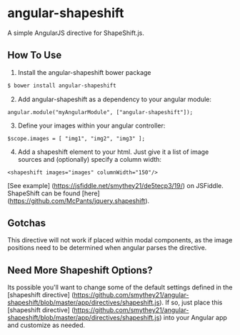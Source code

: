 angular-shapeshift
============================

A simple AngularJS directive for ShapeShift.js.

## How To Use

1. Install the angular-shapeshift bower package

```bash
$ bower install angular-shapeshift
```

2. Add angular-shapeshift as a dependency to your angular module:

```
angular.module("myAngularModule", ["angular-shapeshift"]);
```

3. Define your images within your angular controller:

```
$scope.images = [ "img1", "img2", "img3" ];
```

4. Add a shapeshift element to your html. Just give it a list of image sources and (optionally) specify a column width:

```
<shapeshift images="images" columnWidth="150"/>
```

[See example] (https://jsfiddle.net/smythey21/de5tecp3/19/) on JSFiddle. ShapeShift can be found [here] (https://github.com/McPants/jquery.shapeshift).

## Gotchas

This directive will not work if placed within modal components, as the image positions need to be determined when angular parses the directive.

## Need More Shapeshift Options?

Its possible you'll want to change some of the default settings defined in the [shapeshift directive] (https://github.com/smythey21/angular-shapeshift/blob/master/app/directives/shapeshift.js). If so, just place this [shapeshift directive] (https://github.com/smythey21/angular-shapeshift/blob/master/app/directives/shapeshift.js) into your Angular app and customize as needed.

